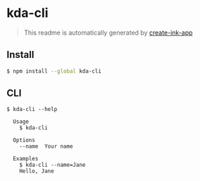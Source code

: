 # kda-cli

> This readme is automatically generated by [create-ink-app](https://github.com/vadimdemedes/create-ink-app)

## Install

```bash
$ npm install --global kda-cli
```

## CLI

```
$ kda-cli --help

  Usage
    $ kda-cli

  Options
    --name  Your name

  Examples
    $ kda-cli --name=Jane
    Hello, Jane
```
